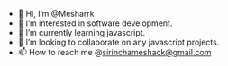 - 👋 Hi, I’m @Mesharrk
- 👀 I’m interested in software development.
- 🌱 I’m currently learning javascript.
- 💞️ I’m looking to collaborate on any javascript projects.
- 📫 How to reach me @sirinchameshack@gmail.com

<!---
Mesharrk/Mesharrk is a ✨ special ✨ repository because its `README.md` (this file) appears on your GitHub profile.
You can click the Preview link to take a look at your changes.
--->
